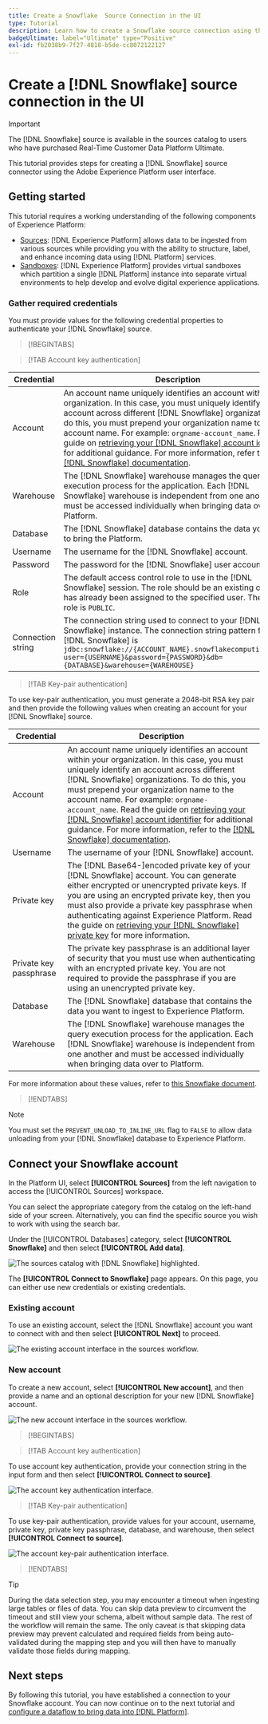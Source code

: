 ```yaml
---
title: Create a Snowflake  Source Connection in the UI
type: Tutorial
description: Learn how to create a Snowflake source connection using the Adobe Experience Platform UI.
badgeUltimate: label="Ultimate" type="Positive"
exl-id: fb2038b9-7f27-4818-b5de-cc8072122127
---
```

# Create a [!DNL Snowflake] source connection in the UI

>[!IMPORTANT]
>
>The [!DNL Snowflake] source is available in the sources catalog to users who have purchased Real-Time Customer Data Platform Ultimate.

This tutorial provides steps for creating a [!DNL Snowflake] source connector using the Adobe Experience Platform user interface.

## Getting started

This tutorial requires a working understanding of the following components of Experience Platform:

* [Sources](../../../../home.md): [!DNL Experience Platform] allows data to be ingested from various sources while providing you with the ability to structure, label, and enhance incoming data using [!DNL Platform] services.
* [Sandboxes](../../../../../sandboxes/home.md): [!DNL Experience Platform] provides virtual sandboxes which partition a single [!DNL Platform] instance into separate virtual environments to help develop and evolve digital experience applications.

### Gather required credentials

You must provide values for the following credential properties to authenticate your [!DNL Snowflake] source.

>[!BEGINTABS]

>[!TAB Account key authentication]

| Credential | Description |
| ---------- | ----------- |
| Account | An account name uniquely identifies an account within your organization. In this case, you must uniquely identify an account across different [!DNL Snowflake] organizations. To do this, you must prepend your organization name to the account name. For example: `orgname-account_name`. Read the guide on [retrieving your [!DNL Snowflake] account identifier](../../../../connectors/databases/snowflake.md#retrieve-your-account-identifier) for additional guidance. For more information, refer to the [[!DNL Snowflake] documentation](https://docs.snowflake.com/en/user-guide/admin-account-identifier#format-1-preferred-account-name-in-your-organization).|
| Warehouse | The [!DNL Snowflake] warehouse manages the query execution process for the application. Each [!DNL Snowflake] warehouse is independent from one another and must be accessed individually when bringing data over to Platform. |
| Database | The [!DNL Snowflake] database contains the data you want to bring the Platform. |
| Username | The username for the [!DNL Snowflake] account. |
| Password | The password for the [!DNL Snowflake] user account. |
| Role | The default access control role to use in the [!DNL Snowflake] session. The role should be an existing one that has already been assigned to the specified user. The default role is `PUBLIC`. |
| Connection string | The connection string used to connect to your [!DNL Snowflake] instance. The connection string pattern for [!DNL Snowflake] is `jdbc:snowflake://{ACCOUNT_NAME}.snowflakecomputing.com/?user={USERNAME}&password={PASSWORD}&db={DATABASE}&warehouse={WAREHOUSE}` |

>[!TAB Key-pair authentication]

To use key-pair authentication, you must generate a 2048-bit RSA key pair and then provide the following values when creating an account for your [!DNL Snowflake] source.

| Credential | Description |
| --- | --- |
| Account | An account name uniquely identifies an account within your organization. In this case, you must uniquely identify an account across different [!DNL Snowflake] organizations. To do this, you must prepend your organization name to the account name. For example: `orgname-account_name`. Read the guide on [retrieving your [!DNL Snowflake] account identifier](../../../../connectors/databases/snowflake.md#retrieve-your-account-identifier) for additional guidance. For more information, refer to the [[!DNL Snowflake] documentation](https://docs.snowflake.com/en/user-guide/admin-account-identifier#format-1-preferred-account-name-in-your-organization).|
| Username | The username of your [!DNL Snowflake] account. |
| Private key | The [!DNL Base64-]encoded private key of your [!DNL Snowflake] account. You can generate either encrypted or unencrypted private keys. If you are using an encrypted private key, then you must also provide a private key passphrase when authenticating against Experience Platform. Read the guide on [retrieving your [!DNL Snowflake] private key](../../../../connectors/databases/snowflake.md) for more information. |
| Private key passphrase | The private key passphrase is an additional layer of security that you must use when authenticating with an encrypted private key. You are not required to provide the passphrase if you are using an unencrypted private key. |
| Database | The [!DNL Snowflake] database that contains the data you want to ingest to Experience Platform. |
| Warehouse | The [!DNL Snowflake] warehouse manages the query execution process for the application. Each [!DNL Snowflake] warehouse is independent from one another and must be accessed individually when bringing data over to Platform. |

For more information about these values, refer to [this Snowflake document](https://docs.snowflake.com/en/user-guide/key-pair-auth.html).

>[!ENDTABS]

>[!NOTE]
>
>You must set the `PREVENT_UNLOAD_TO_INLINE_URL` flag to `FALSE` to allow data unloading from your [!DNL Snowflake] database to Experience Platform.

## Connect your  Snowflake account

In the Platform UI, select **[!UICONTROL Sources]** from the left navigation to access the [!UICONTROL Sources] workspace.

You can select the appropriate category from the catalog on the left-hand side of your screen. Alternatively, you can find the specific source you wish to work with using the search bar.

Under the [!UICONTROL Databases] category, select **[!UICONTROL Snowflake]** and then select **[!UICONTROL Add data]**.

![The sources catalog with [!DNL Snowflake] highlighted.](../../../../images/tutorials/create/snowflake/catalog.png)

The **[!UICONTROL Connect to Snowflake]** page appears. On this page, you can either use new credentials or existing credentials.

### Existing account

To use an existing account, select the [!DNL Snowflake] account you want to connect with and then select **[!UICONTROL Next]** to proceed.

![The existing account interface in the sources workflow.](../../../../images/tutorials/create/snowflake/existing.png)

### New account

To create a new account, select **[!UICONTROL New account]**, and then provide a name and an optional description for your new [!DNL Snowflake] account.

![The new account interface in the sources workflow.](../../../../images/tutorials/create/snowflake/new.png)

>[!BEGINTABS]

>[!TAB Account key authentication]

To use account key authentication, provide your connection string in the input form and then select **[!UICONTROL Connect to source]**.

![The account key authentication interface.](../../../../images/tutorials/create/snowflake/connection-string.png)

>[!TAB Key-pair authentication]

To use key-pair authentication, provide values for your account, username, private key, private key passphrase, database, and warehouse, then select **[!UICONTROL Connect to source]**. 

![The account key-pair authentication interface.](../../../../images/tutorials/create/snowflake/key-pair.png)

>[!ENDTABS]

>[!TIP]
>
>During the data selection step, you may encounter a timeout when ingesting large tables or files of data. You can skip data preview to circumvent the timeout and still view your schema, albeit without sample data. The rest of the workflow will remain the same. The only caveat is that skipping data preview may prevent calculated and required fields from being auto-validated during the mapping step and you will then have to manually validate those fields during mapping.

## Next steps

By following this tutorial, you have established a connection to your Snowflake account. You can now continue on to the next tutorial and [configure a dataflow to bring data into [!DNL Platform]](../../dataflow/databases.md).
